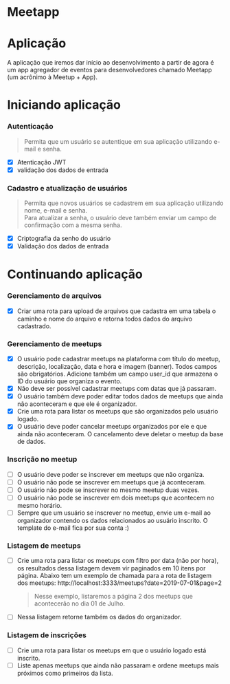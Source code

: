 # Meetapp

<h1>Aplicação</h1>

<p>A aplicação que iremos dar início ao desenvolvimento a partir de agora é um app agregador de eventos para desenvolvedores chamado Meetapp (um acrônimo à Meetup + App).</p>

# Iniciando aplicação

<h3>Autenticação</h3>

> Permita que um usuário se autentique em sua aplicação utilizando e-mail e senha.

- [x] Atenticação JWT
- [x] validação dos dados de entrada

<h3>Cadastro e atualização de usuários</h3>

> Permita que novos usuários se cadastrem em sua aplicação utilizando nome, e-mail e senha. <br>
> Para atualizar a senha, o usuário deve também enviar um campo de confirmação com a mesma senha.

- [x] Criptografia da senho do usuário
- [x] Validação dos dados de entrada

# Continuando aplicação

<h3>Gerenciamento de arquivos</h3>

- [x] Criar uma rota para upload de arquivos que cadastra em uma tabela o caminho e nome do arquivo e retorna todos dados do arquivo cadastrado.

<h3>Gerenciamento de meetups</h3>

- [x] O usuário pode cadastrar meetups na plataforma com título do meetup, descrição, localização, data e hora e imagem (banner). Todos campos são obrigatórios. Adicione também um campo user_id que armazena o ID do usuário que organiza o evento.
- [x] Não deve ser possível cadastrar meetups com datas que já passaram.
- [x] O usuário também deve poder editar todos dados de meetups que ainda não aconteceram e que ele é organizador.
- [x] Crie uma rota para listar os meetups que são organizados pelo usuário logado.
- [x] O usuário deve poder cancelar meetups organizados por ele e que ainda não aconteceram. O cancelamento deve deletar o meetup da base de dados.

<h3>Inscrição no meetup</h3>

- [ ] O usuário deve poder se inscrever em meetups que não organiza.
- [ ] O usuário não pode se inscrever em meetups que já aconteceram.
- [ ] O usuário não pode se inscrever no mesmo meetup duas vezes.
- [ ] O usuário não pode se inscrever em dois meetups que acontecem no mesmo horário.
- [ ] Sempre que um usuário se inscrever no meetup, envie um e-mail ao organizador contendo os dados relacionados ao usuário inscrito. O template do e-mail fica por sua conta :)

<h3>Listagem de meetups</h3>

- [ ] Crie uma rota para listar os meetups com filtro por data (não por hora), os resultados dessa listagem devem vir paginados em 10 itens por página. Abaixo tem um exemplo de chamada para a rota de listagem dos meetups: http://localhost:3333/meetups?date=2019-07-01&page=2
  > Nesse exemplo, listaremos a página 2 dos meetups que acontecerão no dia 01 de Julho.
- [ ] Nessa listagem retorne também os dados do organizador.

<h3>Listagem de inscrições</h3>

- [ ] Crie uma rota para listar os meetups em que o usuário logado está inscrito.
- [ ] Liste apenas meetups que ainda não passaram e ordene meetups mais próximos como primeiros da lista.
